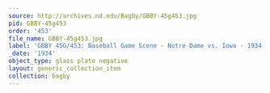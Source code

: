 ```yaml
---
source: http://archives.nd.edu/Bagby/GBBY-45g453.jpg
pid: GBBY-45g453
order: '453'
file_name: GBBY-45g453.jpg
label: 'GBBY 45G/453: Baseball Game Scene - Notre Dame vs. Iowa - 1934'
_date: '1934'
object_type: glass plate negative
layout: generic_collection_item
collection: bagby
---
```

